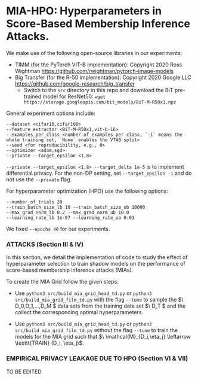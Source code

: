 # MIA-HPO: Hyperparameters in Score-Based Membership Inference Attacks.
We make use of the following open-source libraries in our experiments:

* TIMM (for the PyTorch VIT-B implementation): Copyright 2020 Ross Wightman https://github.com/rwightman/pytorch-image-models
* Big Transfer (for the R-50 implementation): Copyright 2020 Google LLC https://github.com/google-research/big_transfer
  * Switch to the ```src``` directory in this repo and download the BiT pre-trained model for ResNet50: ```wget https://storage.googleapis.com/bit_models/BiT-M-R50x1.npz```

General experiment options include:

```
--dataset <cifar10,cifar100>
--feature_extractor <BiT-M-R50x1,vit-b-16> 
--examples_per_class <number of examples per class, `-1` means the whole training set, `None` enables the VTAB split>
--seed <for reproducibility, e.g., 0>
--optimizer <adam,sgd>
--private --target_epsilon <1,8>
```
```--private --target_epsilon <1,8> --target_delta 1e-5``` is to implement differential privacy. For the non-DP setting, set ```--target_epsilon -1``` and do not use the ```--private``` flag.

For hyperparameter optimization (HPO) use the following options:

```
--number_of_trials 20
--train_batch_size_lb 10 --train_batch_size_ub 10000
--max_grad_norm_lb 0.2 --max_grad_norm_ub 10.0
--learning_rate_lb 1e-07 --learning_rate_ub 0.01
```
We fixed ```--epochs 40``` for our experiments.

### ATTACKS (Section III & IV)
In this section, we detail the implementation of code to study the effect of hyperparameter selection to train shadow models on the performance of score-based membership inference attacks (MIAs).

To create the MIA Grid follow the given steps:

* Use ```python3 src/build_mia_grid_head_td.py``` or  ```python3 src/build_mia_grid_film_td.py``` with the flag  ```--tune``` to sample the $\ D_0,D_1,...,D_M \$ data sets from the training data set $\ D_T \$ and the collect the corresponding optimal hyperparameters.

* Use ```python3 src/build_mia_grid_head_td.py``` or ```python3 src/build_mia_grid_film_td.py``` without the flag  ```--tune``` to train the models for the MIA grid such that $\ \mathcal{M}_{D_i,\eta_j} \leftarrow \texttt{TRAIN} (D_i, \eta_j)\$.



### EMPIRICAL PRIVACY LEAKAGE DUE TO HPO (Section VI & VII)

TO BE EDITED
